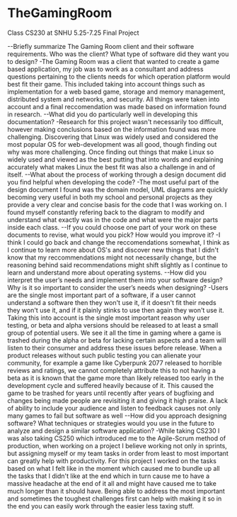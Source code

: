 # TheGamingRoom
Class CS230 at SNHU 5.25-7.25 Final Project

--Briefly summarize The Gaming Room client and their software requirements. Who was the client? What type of software did they want you to design?
-The Gaming Room was a client that wanted to create a game based application, my job was to work as a consultant and address questions pertaining to the clients needs for which operation platform would best fit their game. This included taking into account things such as implementation for a web based game, storage and memory management, distributed system and networks, and security. All things were taken into account and a final reccomendation was made based on information found in research.
--What did you do particularly well in developing this documentation?
-Research for this project wasn't necessarily too difficult, however making conclusions based on the information found was more challenging. Discovering that Linux was widely used and considered the most popular OS for web-development was all good, though finding out why was more challenging. Once finding out things that make Linux so widely used and viewed as the best putting that into words and explaining accurately what makes Linux the best fit was also a challenge in and of itself.
--What about the process of working through a design document did you find helpful when developing the code?
-The most useful part of the design document I found was the domain model, UML diagrams are quickly becoming very useful in both my school and personal projects as they provide a very clear and concise basis for the code that I was working on. I found myself constantly refering back to the diagram to modify and understand what exactly was in the code and what were the major parts inside each class.
--If you could choose one part of your work on these documents to revise, what would you pick? How would you improve it?
-I think I could go back and change the reccomendations somewhat, I think as I continue to learn more about OS's and discover new things that I didn't know that my reccommendations might not necessarily change, but the reasoning behind said recommendations might shift slightly as I continue to learn and understand more about operating systems.
--How did you interpret the user’s needs and implement them into your software design? Why is it so important to consider the user’s needs when designing?
-Users are the single most important part of a software, if a user cannot understand a software then they won't use it, if it doesn't fit their needs they won't use it, and if it plainly stinks to use then again they won't use it. Taking this into account is the single most important reason why user testing, or beta and alpha versions should be released to at least a small group of potential users. We see it all the time in gaming where a game is trashed during the alpha or beta for lacking certain aspects and a team will listen to their consumer and address these issues before release. When a product releases without such public testing you can alienate your community, for example a game like Cyberpunk 2077 released to horrible reviews and ratings, we cannot completely attribute this to not having a beta as it is known that the game more than likely released too early in the development cycle and suffered heavily because of it. This caused the game to be trashed for years until recently after years of bugfixing and changes being made people are revisiting it and giving it high praise. A lack of ability to include your audience and listen to feedback causes not only many games to fail but software as well
--How did you approach designing software? What techniques or strategies would you use in the future to analyze and design a similar software application?
-While taking CS230 I was also taking CS250 which introduced me to the Agile-Scrum method of production, when working on a project I believe working not only in sprints, but assigning myself or my team tasks in order from least to most important can greatly help with productivity. For this project I worked on the tasks based on what I felt like in the moment which caused me to bundle up all the tasks that I didn't like at the end which in turn cause me to have a massive headache at the end of it all and might have caused me to take much longer than it should have. Being able to address the most important and sometimes the toughest challenges first can help with making it so in the end you can easily work through the easier less taxing stuff.
